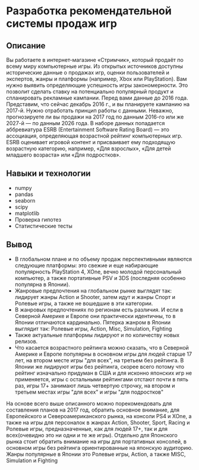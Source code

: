 # Разработка рекомендательной системы продаж игр

## Описание

Вы работаете в интернет-магазине «Стримчик», который продаёт по всему миру компьютерные игры. Из открытых источников доступны исторические данные о продажах игр, оценки пользователей и экспертов, жанры и платформы (например, Xbox или PlayStation). Вам нужно выявить определяющие успешность игры закономерности. Это позволит сделать ставку на потенциально популярный продукт и спланировать рекламные кампании.
Перед вами данные до 2016 года. Представим, что сейчас декабрь 2016 г., и вы планируете кампанию на 2017-й. Нужно отработать принцип работы с данными. Неважно, прогнозируете ли вы продажи на 2017 год по данным 2016-го или же 2027-й — по данным 2026 года.
В наборе данных попадается аббревиатура ESRB (Entertainment Software Rating Board) — это ассоциация, определяющая возрастной рейтинг компьютерных игр. ESRB оценивает игровой контент и присваивает ему подходящую возрастную категорию, например, «Для взрослых», «Для детей младшего возраста» или «Для подростков».

## Навыки и технологии

- numpy
- pandas
- seaborn
- scipy
- matplotlib
- Проверка гипотез
- Статистические тесты

## Вывод

* В глобальном плане и по объему продаж перспективными являются следующие платформы: это свежие и еще набирающие популярность
PlayStation 4, XOne, вечно молодой персональный компьютер, а также портативные PSV и ЗDS (последняя особенно популярна в Японии).
* Жанровые предпочтения на глобальном рынке выглядят так: лидирует жанры Action и Shooter,
затем идут и жанры Спорт и Ролевые игры, а также не вошедшие в эти категории.
* В жанровых предпочтениях по регионам есть различия. И если в Северной Америке и Европе они практически идентичны, то
в Японии отличаются кардинально. Пятерка жанром в Японии выглядит так: Ролевые игры, Action, Misc, Simulation, Fighting
* Также актуальные платформы лидируют и по количеству новых релизов.
* Что касается возрастного рейтинга можно сказать, что в Северной Америке и Европе популярны в основном игры для людей
старше 17 лет, на втором месте игры "для всех", на третьем без рейтинга. В Японии же лидируют игры без рейтинга, скорее всего потому что рейтинг изначально придуман в США и для исконно
японских игр не применяется, игры с остальными рейтингами отстают почти в пять раз, игры 17+ занимают лишь четвертую строчку, на втором и третьем местах игры
"для всех" и игры "для подростков"

На основе всего выше описанного можно порекомендовать для составления планов на 2017 год, обратить основное внимание, для
Европейского и Североамериканского рынка, на консоли PS4 и XOne, а также на игры для персоналок в жанрах Action, Shooter, Sport,
Racing и Ролевые игры, предназначенные, как для людей 17+, так и для всех(очевидно это ни одни и те же игры).
Отдельно для Японского рынка стоит обратить внимание на игры для портативных консолей, в основном игры без рейтинга ориентированные на японскую аудиторию.
Жанры популярные в Японии это Ролевые игры, Action, a также MISC, Simulation и Fighting
